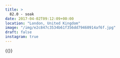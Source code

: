 ```yaml
---
title: >
  82.0 - soak
date: 2017-04-02T09:12:09+00:00
location: "London, United Kingdom"
image: "/img/e2c847c3534b61f356dd79460914af6f.jpg"
draft: false
instagram: true
---
```


{{<photo src="/img/e2c847c3534b61f356dd79460914af6f.jpg">}}
